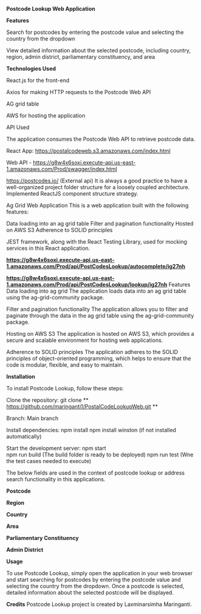 **Postcode Lookup Web Application**

**Features**

Search for postcodes by entering the postcode value and selecting the country from the dropdown

View detailed information about the selected postcode, including country, region, admin district, parliamentary constituency, and area

**Technologies Used**

React.js for the front-end

Axios for making HTTP requests to the Postcode Web API

AG grid table

AWS for hosting the application

API Used

The application consumes the Postcode Web API to retrieve postcode data.

 React App: https://postalcodeweb.s3.amazonaws.com/index.html

Web API - https://g8w4x6soxi.execute-api.us-east-1.amazonaws.com/Prod/swagger/index.html  

https://postcodes.io/ (External api)
It is always a good practice to have a well-organized project folder structure for a loosely coupled architecture. Implemented ReactJS component structure strategy.

Ag Grid Web Application
This is a web application built with the following features:

Data loading into an ag grid table
Filter and pagination functionality
Hosted on AWS S3
Adherence to SOLID principles

 JEST framework, along with the React Testing Library, used for mocking services in this React application.
 
**https://g8w4x6soxi.execute-api.us-east-1.amazonaws.com/Prod/api/PostCodesLookup/autocomplete/ig27nh**

**https://g8w4x6soxi.execute-api.us-east-1.amazonaws.com/Prod/api/PostCodesLookup/lookup/ig27nh**
Features
Data loading into ag grid
The application loads data into an ag grid table using the ag-grid-community package.

Filter and pagination functionality
The application allows you to filter and paginate through the data in the ag grid table using the ag-grid-community package.

Hosting on AWS S3
The application is hosted on AWS S3, which provides a secure and scalable environment for hosting web applications.

Adherence to SOLID principles
The application adheres to the SOLID principles of object-oriented programming, which helps to ensure that the code is modular, flexible, and easy to maintain.

**Installation**

To install Postcode Lookup, follow these steps:

Clone the repository: git clone ** https://github.com/maringanti1/PostalCodeLookupWeb.git **

Branch: Main branch

Install dependencies: npm install
                      npm install winston (if not installed automatically)

Start the development server: npm start                              
                              npm run build (The build folder is ready to be deployed)
                              npm run test (Wne the test cases needed to execute)

The below fields are used in the context of postcode lookup or address search functionality in this applications.

**Postcode**

**Region**

**Country**

**Area**

**Parliamentary Constituency**

**Admin District**

**Usage**

To use Postcode Lookup, simply open the application in your web browser and start searching for postcodes by entering the postcode value and selecting the country from the dropdown. Once a postcode is selected, detailed information about the selected postcode will be displayed.
 
**Credits**
Postcode Lookup project is created by Laxminarsimha Maringanti.
